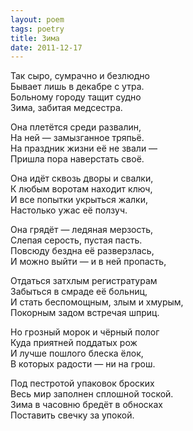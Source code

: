 ```yaml
---
layout: poem
tags: poetry
title: Зима
date: 2011-12-17
---
```


Так сыро, сумрачно и безлюдно<br>
Бывает лишь в декабре с утра.<br>
Больному городу тащит судно<br>
Зима, забитая медсестра.<br>

Она плетётся среди развалин,<br>
На ней — замызганное тряпьё.<br>
На праздник жизни её не звали —<br>
Пришла пора наверстать своё.<br>

Она идёт сквозь дворы и свалки,<br>
К любым воротам находит ключ,<br>
И все попытки укрыться жалки,<br>
Настолько ужас её ползуч.<br>

Она грядёт — ледяная мерзость,<br>
Слепая серость, пустая пасть.<br>
Повсюду бездна её разверзлась,<br>
И можно выйти — и в ней пропасть,<br>

Отдаться затхлым регистратурам<br>
Забыться в смраде её больниц,<br>
И стать беспомощным, злым и хмурым,<br>
Покорным задом встречая шприц.<br>

Но грозный морок и чёрный полог<br>
Куда приятней поддатых рож<br>
И лучше пошлого блеска ёлок,<br>
В которых радости — ни на грош.<br>

Под пестротой упаковок броских<br>
Весь мир заполнен сплошной тоской.<br>
Зима в часовню бредёт в обносках<br>
Поставить свечку за упокой.
